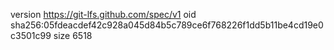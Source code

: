 version https://git-lfs.github.com/spec/v1
oid sha256:05fdeacdef42c928a045d84b5c789ce6f768226f1dd5b11be4cd19e0c3501c99
size 6518
